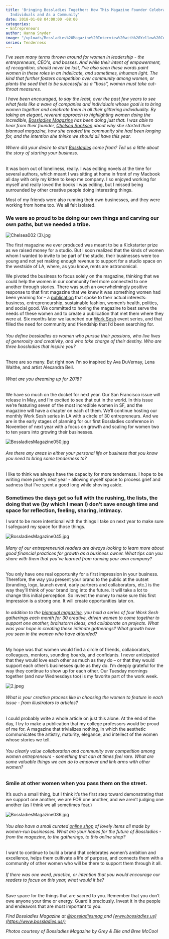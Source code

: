 ```yaml
---
title: 'Bringing Bossladies Together: How This Magazine Founder Celebrates Women As
  Individuals and As a Community'
date: 2018-01-08 04:00:00 -08:00
categories:
- Entrepreneurs
author: Hanna Snyder
image: "/uploads/Bossladies%20Magazine%20Interview%20with%20Yellow%20Co.jpg"
series: Tenderness
---
```


*I've seen many terms thrown around for women in leadership - the entrepreneurs, CEO's, and bosses. And while their intent of empowerment, of recognition, should never be lost, I've also seen these words paint women in these roles in an indelicate, and sometimes, inhuman light. The kind that further fosters competition over community among women, or plants the seed that to be successful as a "boss", women must take cut-throat measures.*

*I have been encouraged, to say the least, over the past few years to see what feels like a wave of companies and individuals whose goal is to bring women together and celebrate them in all their glittering individuality. By taking an elegant, reverent approach to highlighting women doing the incredible, [Bossladies Magazine](https://www.bossladies.us/) has been doing just that. I was able to hear from their founder, [Chelsea Sonksen](https://www.bossladies.us/about/) about why she started their biannual magazine, how she created the community she had been longing for, and the intention she thinks we should all have this year.*

###### Where did your desire to start [Bossladies](https://www.bossladies.us/) come from? Tell us a little about the story of starting your business.

It was born out of loneliness, really. I was editing novels at the time for several authors, which meant I was sitting at home in front of my Macbook all day with only my kitten to keep me company. I so enjoyed working for myself and really loved the books I was editing, but I missed being surrounded by other creative people doing interesting things.

Most of my friends were also running their own businesses, and they were working from home too. We all felt isolated.

### We were so proud to be doing our own things and carving our own paths, but we needed a tribe.

![Chelsea002 (3).jpg](/uploads/Chelsea002%20(3).jpg)

The first magazine we ever produced was meant to be a Kickstarter prize as we raised money for a studio. But I soon realized that the kinds of women whom I wanted to invite to be part of the studio, their businesses were too young and not yet making enough revenue to support for a studio space on the westside of LA, where, as you know, rents are astronomical.

We pivoted the business to focus solely on the magazine, thinking that we could help the women in our community feel more connected to one another through stories. There was such an overwhelmingly positive response to that first magazine that we knew it was something women had been yearning for – a [publication](https://www.bossladies.us/) that spoke to their actual interests: business, entrepreneurship, sustainable fashion, women’s health, politics, and social good. We committed to honing the magazine to best serve the needs of these women and to create a publication that met them where they were at. Six months later we launched our [Work Sesh](https://www.bossladies.us/shop/?category=Work\+Sesh) event series, and that filled the need for community and friendship that I’d been searching for.

###### You define bossladies as women who pursue their passions, who live lives of generosity and creativity, and who take charge of their destiny. Who are three bossladies that inspire you?

There are so many. But right now I’m so inspired by Ava DuVernay, Lena Waithe, and artist Alexandra Bell.

###### What are you dreaming up for 2018?

We have so much on the docket for next year. Our San Francisco issue will release in May, and I’m excited to see that out in the world. In this issue we’re featuring seven of the most incredible women in SF, and the magazine will have a chapter on each of them. We’ll continue hosting our monthly Work Sesh series in LA with a circle of 30 entrepreneurs. And we are in the early stages of planning for our first Bossladies conference in November of next year with a focus on growth and scaling for women two to ten years into growing their businesses.

![BossladiesMagazine050.jpg](/uploads/BossladiesMagazine050.jpg)

###### Are there any areas in either your personal life or business that you know you need to bring some tenderness to?

I like to think we always have the capacity for more tenderness. I hope to be writing more poetry next year - allowing myself space to process grief and sadness that I’ve spent a good long while shoving aside.

### Sometimes the days get so full with the rushing, the lists, the doing that we (by which I mean I) don’t save enough time and space for reflection, feeling, sharing, intimacy.

I want to be more intentional with the things I take on next year to make sure I safeguard my space for those things.

![BossladiesMagazine045.jpg](/uploads/BossladiesMagazine045.jpg)

###### Many of our entrepreneurial readers are always looking to learn more about good financial practices for growth as a business owner. What tips can you share with them that you’ve learned from running your own company?

You only have one real opportunity for a first impression in your business. Therefore, the way you present your brand to the public at the outset (branding, logo, launch event, early partners and collaborators, etc.)  is the way they’ll think of your brand long into the future. It will take a lot to change this initial perception. So invest the money to make sure this first impression is a strong one. It will create opportunities later on.

###### In addition to the [biannual magazine](https://www.bossladies.us/shop/issue04), you hold a series of four Work Sesh gatherings each month for 30 creative, driven women to come together to support one another, brainstorm ideas, and collaborate on projects. What was your hope in creating these intimate gatherings? What growth have you seen in the women who have attended?

My hope was that women would find a circle of friends, collaborators, colleagues, mentors, sounding boards, and confidants. I never anticipated that they would love each other as much as they do – or that they would support each other’s businesses quite as they do. I’m deeply grateful for the way they continue to show up for each other. Our Tuesday mornings together (and now Wednesdays too) is my favorite part of the work week.

![2.jpeg](/uploads/2.jpeg)

###### What is your creative process like in choosing the women to feature in each issue - from illustrators to articles?

I could probably write a whole article on just this alone. At the end of the day, I try to make a publication that my college professors would be proud of me for. A magazine that trivializes nothing, in which the aesthetic communicates the artistry, maturity, elegance, and intellect of the women whose stories we tell.

###### You clearly value collaboration and community over competition among women entrepreneurs - something that can at times feel rare. What are some valuable things we can do to empower and link arms with other women?

### Smile at other women when you pass them on the street.

It’s such a small thing, but I think it’s the first step toward demonstrating that we support one another, we are FOR one another, and we aren’t judging one another (as I think we all sometimes fear.)

![BossladiesMagazine036.jpg](/uploads/BossladiesMagazine036.jpg)

###### You also have a small curated [online shop](https://www.bossladies.us/shop/?category=Collections) of lovely items all made by women-run businesses. What are your hopes for the future of Bossladies - from the magazine, to the gatherings, to this online shop?

I want to continue to build a brand that celebrates women’s ambition and excellence, helps them cultivate a life of purpose, and connects them with a community of other women who will be there to support them through it all.

###### If there was one word, practice, or intention that you would encourage our readers to focus on this year, what would it be?

Save space for the things that are sacred to you. Remember that you don’t owe anyone your time or energy. Guard it preciously. Invest it in the people and endeavors that are most important to you.

*Find Bossladies Magazine at [@bossladiesmag ](https://www.instagram.com/bossladiesmag/)and [www.bossladies.us](https://www.bossladies.us/)*

*Photos courtesy of  Bossladies Magazine by Grey & Elle and Bree McCool*
